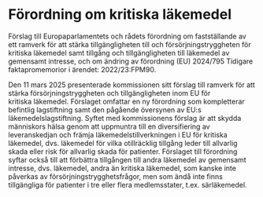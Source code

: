 # Förordning om kritiska läkemedel

Förslag till Europaparlamentets och rådets förordning om fastställande av ett ramverk för att stärka tillgängligheten till och försörjningstryggheten för kritiska läkemedel samt tillgång och tillgängligheten till läkemedel av gemensamt intresse, och om ändring av förordning (EU) 2024/795 Tidigare faktapromemorior i ärendet: 2022/23:FPM90.

Den 11 mars 2025 presenterade kommissionen sitt förslag till ramverk för att
stärka försörjningstryggheten och tillgängligheten inom EU för kritiska läkemedel. Förslaget omfattar en ny förordning som kompletterar befintlig lagstiftning samt den pågående översynen av EU:s läkemedelslagstiftning. Syftet med kommissionens förslag är att skydda människors hälsa genom att uppmuntra till en diversifiering av leveranskedjan och främja läkemedelstillverkningen i EU för kritiska läkemedel, dvs. läkemedel för vilka otillräcklig tillgång leder till allvarlig skada eller risk för allvarlig skada för patienter. Förslaget till förordning syftar också till att förbättra tillgången till
andra läkemedel av gemensamt intresse, dvs. läkemedel, andra än kritiska
läkemedel, som kanske inte påverkas av försörjningstrygghetsfrågor, men som
ändå inte finns tillgängliga för patienter i tre eller flera medlemsstater, t.ex.
särläkemedel.
